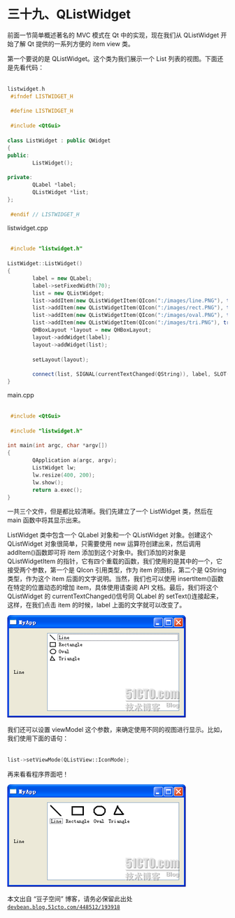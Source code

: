 # 三十九、QListWidget

前面一节简单概述著名的 MVC 模式在 Qt 中的实现，现在我们从 QListWidget 开始了解 Qt 提供的一系列方便的 item view 类。

第一个要说的是 QListWidget。这个类为我们展示一个 List 列表的视图。下面还是先看代码：

```cpp

listwidget.h
 #ifndef LISTWIDGET_H 

 #define LISTWIDGET_H 

 #include <QtGui> 

class ListWidget : public QWidget 
{ 
public: 
        ListWidget(); 

private: 
        QLabel *label; 
        QListWidget *list; 
}; 

 #endif // LISTWIDGET_H
```

listwidget.cpp

```cpp

 #include "listwidget.h" 

ListWidget::ListWidget() 
{ 
        label = new QLabel; 
        label->setFixedWidth(70); 
        list = new QListWidget; 
        list->addItem(new QListWidgetItem(QIcon(":/images/line.PNG"), tr("Line"))); 
        list->addItem(new QListWidgetItem(QIcon(":/images/rect.PNG"), tr("Rectangle"))); 
        list->addItem(new QListWidgetItem(QIcon(":/images/oval.PNG"), tr("Oval"))); 
        list->addItem(new QListWidgetItem(QIcon(":/images/tri.PNG"), tr("Triangle"))); 
        QHBoxLayout *layout = new QHBoxLayout; 
        layout->addWidget(label); 
        layout->addWidget(list); 

        setLayout(layout); 

        connect(list, SIGNAL(currentTextChanged(QString)), label, SLOT(setText(QString))); 
}
```

main.cpp

```cpp

 #include <QtGui> 

 #include "listwidget.h" 

int main(int argc, char *argv[]) 
{ 
        QApplication a(argc, argv); 
        ListWidget lw; 
        lw.resize(400, 200); 
        lw.show(); 
        return a.exec(); 
}
```

一共三个文件，但是都比较清晰。我们先建立了一个 ListWidget 类，然后在 main 函数中将其显示出来。

ListWidget 类中包含一个 QLabel 对象和一个 QListWidget 对象。创建这个 QListWidget 对象很简单，只需要使用 new 运算符创建出来，然后调用 addItem()函数即可将 item 添加到这个对象中。我们添加的对象是 QListWidgetItem 的指针，它有四个重载的函数，我们使用的是其中的一个，它接受两个参数，第一个是 QIcon 引用类型，作为 item 的图标，第二个是 QString 类型，作为这个 item 后面的文字说明。当然，我们也可以使用 insertItem()函数在特定的位置动态的增加 item，具体使用请查阅 API 文档。最后，我们将这个 QListWidget 的 currentTextChanged()信号同 QLabel 的 setText()连接起来，这样，在我们点击 item 的时候，label 上面的文字就可以改变了。

![](img/67.png)

我们还可以设置 viewModel 这个参数，来确定使用不同的视图进行显示。比如，我们使用下面的语句：

```cpp

list->setViewMode(QListView::IconMode);
```

再来看看程序界面吧！

![](img/68.png)

本文出自 “豆子空间” 博客，请务必保留此出处 [`devbean.blog.51cto.com/448512/193918`](http://devbean.blog.51cto.com/448512/193918)